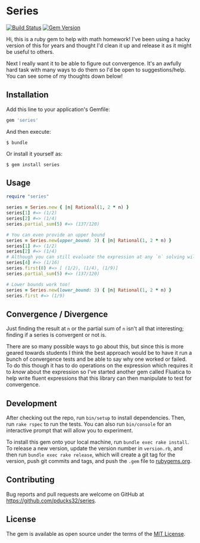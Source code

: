 # Series
[![Build Status](https://travis-ci.org/pducks32/series.svg)](https://travis-ci.org/pducks32/series) [![Gem Version](https://badge.fury.io/rb/series.svg)](http://badge.fury.io/rb/series)

Hi, this is a ruby gem to help with math homework! I've been using a hacky version of this for years and thought I'd clean it up and release it as it might be useful to others.

Next I really want it to be able to figure out convergence. It's an awfully hard task with many ways to do them so I'd be open to suggestions/help. You can see some of my thoughts down below!

## Installation

Add this line to your application's Gemfile:

```ruby
gem 'series'
```

And then execute:

    $ bundle

Or install it yourself as:

    $ gem install series

## Usage

```ruby
require "series"

series = Series.new { |n| Rational(1, 2 * n) }
series[1] #=> (1/2)
series[2] #=> (1/4)
series.partial_sum(5) #=> (137/120)

# You can even provide an upper bound
series = Series.new(upper_bound: 3) { |n| Rational(1, 2 * n) }
series[1] #=> (1/2)
series[2] #=> (1/4)
# Although you can still evaluate the expression at any `n` solving will halt at the bound
series[4] #=> (1/16)
series.first(8) #=> [ (1/2), (1/4), (1/9)]
series.partial_sum(5) #=> (137/120)

# Lower bounds work too!
series = Series.new(lower_bound: 3) { |n| Rational(1, 2 * n) }
series.first #=> (1/9)
```

## Convergence / Divergence

Just finding the result at `n` or the partial sum of `n` isn't all that interesting; finding if a series is convergent or not is.

There are so many possible ways to go about this, but since this is more geared towards students I think the best approach would be to have it run a bunch of convergence tests and be able to say why one worked or failed. To do this though it has to do operations on the expression which requires it to *know* about the expression so I've started another gem called Fluatica to help write fluent expressions that this library can then manipulate to test for convergence.

## Development

After checking out the repo, run `bin/setup` to install dependencies. Then, run `rake rspec` to run the tests. You can also run `bin/console` for an interactive prompt that will allow you to experiment.

To install this gem onto your local machine, run `bundle exec rake install`. To release a new version, update the version number in `version.rb`, and then run `bundle exec rake release`, which will create a git tag for the version, push git commits and tags, and push the `.gem` file to [rubygems.org](https://rubygems.org).

## Contributing

Bug reports and pull requests are welcome on GitHub at https://github.com/pducks32/series.


## License

The gem is available as open source under the terms of the [MIT License](http://opensource.org/licenses/MIT).
